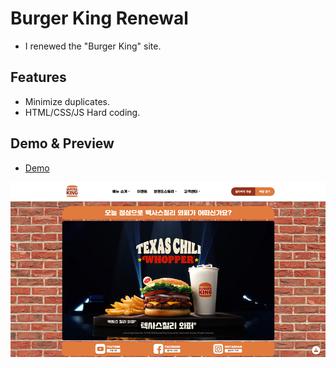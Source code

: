 # Burger King Renewal
- I renewed the "Burger King" site.

## Features
- Minimize duplicates.
- HTML/CSS/JS Hard coding.

## Demo & Preview
- [Demo](https://hyunwoo1998.github.io/Burger-King-Renewal/)<br>
<img src="./img/preview.jpg">